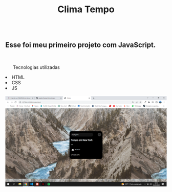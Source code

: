 <h1 align="center">Clima Tempo</h1>
<br>
<br>
<h2>Esse foi meu primeiro projeto com JavaScript.</h2>
<br>  
<ul>Tecnologias utilizadas</ul>
<li>HTML</li>
<li>CSS</li>
<li>JS</li>
<br>
<img src="https://github.com/peedrofariaa/clima-tempo/blob/master/desktop-clima.png?raw=true"/>
